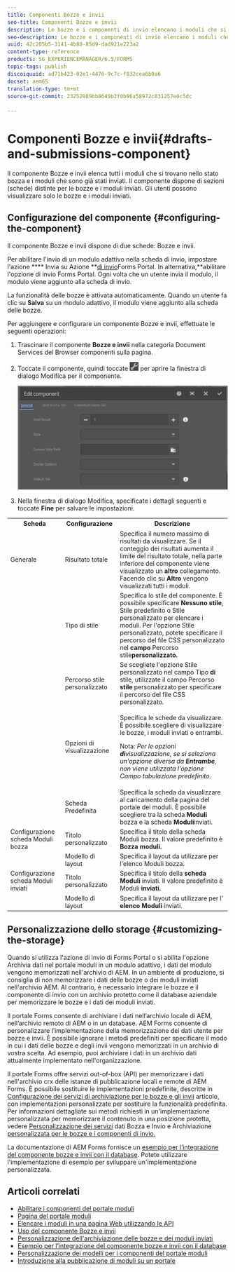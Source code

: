 ```yaml
---
title: Componenti Bozze e invii
seo-title: Componenti Bozze e invii
description: Le bozze e i componenti di invio elencano i moduli che si trovano nello stato bozza e che sono già stati inviati. Potete personalizzare l’aspetto e lo stile del componente.
seo-description: Le bozze e i componenti di invio elencano i moduli che si trovano nello stato bozza e che sono già stati inviati. Potete personalizzare l’aspetto e lo stile del componente.
uuid: 42c205b5-3141-4b80-85d9-dad921e223a2
content-type: reference
products: SG_EXPERIENCEMANAGER/6.5/FORMS
topic-tags: publish
discoiquuid: ad71b423-02e1-4476-9c7c-f832cea6b0a6
docset: aem65
translation-type: tm+mt
source-git-commit: 23252989bb8649b2f0b96a58972c831257e0c5dc

---
```



# Componenti Bozze e invii{#drafts-and-submissions-component}

Il componente Bozze e invii elenca tutti i moduli che si trovano nello stato bozza e i moduli che sono già stati inviati. Il componente dispone di sezioni (schede) distinte per le bozze e i moduli inviati. Gli utenti possono visualizzare solo le bozze e i moduli inviati.

## Configurazione del componente {#configuring-the-component}

Il componente Bozze e invii dispone di due schede: Bozze e invii.

Per abilitare l&#39;invio di un modulo adattivo nella scheda di invio, impostare l&#39;azione **** Invia su Azione **[di invio](../../forms/using/configuring-submit-actions.md)Forms Portal. In alternativa,**abilitare l&#39;opzione di invio Forms Portal. Ogni volta che un utente invia il modulo, il modulo viene aggiunto alla scheda di invio.

La funzionalità delle bozze è attivata automaticamente. Quando un utente fa clic su **Salva** su un modulo adattivo, il modulo viene aggiunto alla scheda delle bozze.

Per aggiungere e configurare un componente Bozze e invii, effettuate le seguenti operazioni:

1. Trascinare il componente **Bozze e invii** nella categoria Document Services del Browser componenti sulla pagina.
1. Toccate il componente, quindi toccate ![settings_icon](assets/settings_icon.png) per aprire la finestra di dialogo Modifica per il componente.

   ![Bozze e invio, componente](assets/drafts-submissions-edit.png)

1. Nella finestra di dialogo Modifica, specificate i dettagli seguenti e toccate **Fine** per salvare le impostazioni.

<table>
 <tbody>
  <tr>
   <th>Scheda</th>
   <th>Configurazione</th>
   <th>Descrizione</th>
  </tr>
  <tr>
   <td>Generale</td>
   <td>Risultato totale</td>
   <td>Specifica il numero massimo di risultati da visualizzare. Se il conteggio dei risultati aumenta il limite del risultato totale, nella parte inferiore del componente viene visualizzato un <strong>altro </strong>collegamento. Facendo clic su <strong>Altro </strong>vengono visualizzati tutti i moduli. </td>
  </tr>
  <tr>
   <td> </td>
   <td>Tipo di stile</td>
   <td>Specifica lo stile del componente. È possibile specificare <strong>Nessuno stile</strong>, Stile <strong></strong>predefinito o Stile <strong></strong> personalizzato per elencare i moduli. Per l'opzione Stile personalizzato, potete specificare il percorso del file CSS personalizzato nel <strong>campo </strong>Percorso stile<strong>personalizzato.</strong></td>
  </tr>
  <tr>
   <td> </td>
   <td>Percorso stile personalizzato</td>
   <td>Se scegliete l'opzione Stile <strong></strong> personalizzato nel campo Tipo <strong>di</strong> stile, utilizzate il campo Percorso <strong>stile</strong> personalizzato per specificare il percorso del file CSS personalizzato. </td>
  </tr>
  <tr>
   <td> </td>
   <td>Opzioni di visualizzazione</td>
   <td><p>Specifica le schede da visualizzare. È possibile scegliere di visualizzare le bozze, i moduli inviati o entrambi. </p> <p><strong></strong> Nota<em>: Per le opzioni <strong>di</strong>visualizzazione, se si seleziona un'opzione diversa da <strong>Entrambe</strong>, non viene utilizzata l'opzione Campo tabulazione <strong></strong> predefinito.</em></p> </td>
  </tr>
  <tr>
   <td> </td>
   <td>Scheda Predefinita</td>
   <td>Specifica la scheda da visualizzare al caricamento della pagina del portale dei moduli. È possibile scegliere tra la scheda <strong>Moduli</strong> bozza e la scheda <strong>Moduli</strong>inviati.</td>
  </tr>
  <tr>
   <td>Configurazione scheda Moduli bozza</td>
   <td>Titolo personalizzato</td>
   <td>Specifica il titolo della scheda Moduli <strong></strong> bozza. Il valore predefinito è <strong>Bozza moduli.</strong></td>
  </tr>
  <tr>
   <td> </td>
   <td>Modello di layout</td>
   <td>Specifica il layout da utilizzare per l'elenco Moduli bozza.</td>
  </tr>
  <tr>
   <td>Configurazione scheda Moduli inviati</td>
   <td>Titolo personalizzato </td>
   <td>Specifica il titolo della <strong>scheda Moduli </strong>inviati. Il valore predefinito è Moduli <strong>inviati.</strong></td>
  </tr>
  <tr>
   <td> </td>
   <td>Modello di layout</td>
   <td>Specifica il layout da utilizzare per l'<strong> elenco Moduli </strong>inviati. </td>
  </tr>
 </tbody>
</table>

## Personalizzazione dello storage {#customizing-the-storage}

Quando si utilizza l&#39;azione di invio di Forms Portal o si abilita l&#39;opzione Archivia dati nel portale moduli in un modulo adattivo, i dati del modulo vengono memorizzati nell&#39;archivio di AEM. In un ambiente di produzione, si consiglia di non memorizzare i dati delle bozze o dei moduli inviati nell&#39;archivio AEM. Al contrario, è necessario integrare le bozze e il componente di invio con un archivio protetto come il database aziendale per memorizzare le bozze e i dati dei moduli inviati.

Il portale Forms consente di archiviare i dati nell’archivio locale di AEM, nell’archivio remoto di AEM o in un database. AEM Forms consente di personalizzare l’implementazione della memorizzazione dei dati utente per bozze e invii. È possibile ignorare i metodi predefiniti per specificare il modo in cui i dati delle bozze e degli invii vengono memorizzati in un archivio di vostra scelta. Ad esempio, puoi archiviare i dati in un archivio dati attualmente implementato nell&#39;organizzazione.

Il portale Forms offre servizi out-of-box (API) per memorizzare i dati nell&#39;archivio crx delle istanze di pubblicazione locali e remote di AEM Forms. È possibile sostituire le implementazioni predefinite, descritte in [Configurazione dei servizi di archiviazione per le bozze e gli invii](/help/forms/using/configuring-draft-submission-storage.md) articolo, con implementazioni personalizzate per sostituire la funzionalità predefinita. Per informazioni dettagliate sui metodi richiesti in un&#39;implementazione personalizzata per memorizzare il contenuto in una posizione protetta, vedere [Personalizzazione dei servizi](/help/forms/using/custom-draft-submission-data-services.md) dati Bozza e Invio e Archiviazione [personalizzata per le bozze e i componenti di invio.](/help/forms/using/adding-custom-storage-provider-forms.md)

La documentazione di AEM Forms fornisce un [esempio per l’integrazione del componente bozze e invii con il database](integrate-draft-submission-database.md). Potete utilizzare l&#39;implementazione di esempio per sviluppare un&#39;implementazione personalizzata.

## Articoli correlati

* [Abilitare i componenti del portale moduli](/help/forms/using/enabling-forms-portal-components.md)
* [Pagina del portale moduli](/help/forms/using/creating-form-portal-page.md)
* [Elencare i moduli in una pagina Web utilizzando le API](/help/forms/using/listing-forms-webpage-using-apis.md)
* [Uso del componente Bozze e invii](/help/forms/using/draft-submission-component.md)
* [Personalizzazione dell&#39;archiviazione delle bozze e dei moduli inviati](/help/forms/using/draft-submission-component.md)
* [Esempio per l’integrazione del componente bozze e invii con il database](/help/forms/using/integrate-draft-submission-database.md)
* [Personalizzazione dei modelli per i componenti del portale moduli](/help/forms/using/customizing-templates-forms-portal-components.md)
* [Introduzione alla pubblicazione di moduli su un portale](/help/forms/using/introduction-publishing-forms.md)
